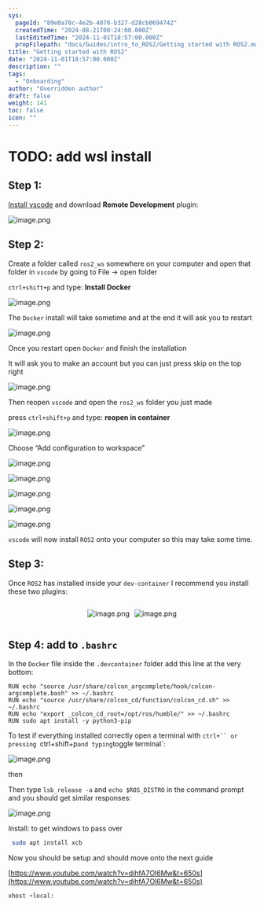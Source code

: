 ```yaml
---
sys:
  pageId: "89e0a78c-4e2b-4070-b327-d28cb0694742"
  createdTime: "2024-08-21T00:24:00.000Z"
  lastEditedTime: "2024-11-01T18:57:00.000Z"
  propFilepath: "docs/Guides/intro_to_ROS2/Getting started with ROS2.md"
title: "Getting started with ROS2"
date: "2024-11-01T18:57:00.000Z"
description: ""
tags:
  - "Onboarding"
author: "Overridden author"
draft: false
weight: 141
toc: false
icon: ""
---
```


# TODO: add wsl install

## Step 1:

[Install vscode](https://code.visualstudio.com/download) and download **Remote Development** plugin:

![image.png](https://prod-files-secure.s3.us-west-2.amazonaws.com/d518164a-d88e-44d1-a4ee-3adb3bd8bce0/efb52993-1881-4a40-b95e-6f020334f022/image.png?X-Amz-Algorithm=AWS4-HMAC-SHA256&X-Amz-Content-Sha256=UNSIGNED-PAYLOAD&X-Amz-Credential=ASIAZI2LB4665BMMFGKB%2F20250130%2Fus-west-2%2Fs3%2Faws4_request&X-Amz-Date=20250130T170438Z&X-Amz-Expires=3600&X-Amz-Security-Token=IQoJb3JpZ2luX2VjEKH%2F%2F%2F%2F%2F%2F%2F%2F%2F%2FwEaCXVzLXdlc3QtMiJIMEYCIQCPSRZ4y5HDmc7mLOr0GA9lCRgrV9%2BTl7%2Fk%2B479NTwGiAIhAMHJNkrONeYLpfzNygJygnUHXOlng4Wp0y79Eg48RjrgKogECKr%2F%2F%2F%2F%2F%2F%2F%2F%2F%2FwEQABoMNjM3NDIzMTgzODA1IgzoAJY5QeJh35jPXxAq3AMFqZqPQU5v5b7vBZ%2B4A5k8GC9BYdwozlW8Bi%2FLIZsRAy91yex28xwd6Es1xUejrlQ15vIHUNegoZX%2FswXlzM%2FWyB8bQXIW9C79qDGUzANVUdjlLVZ42QuSeSb%2BBNVjJKatHcLhYXurE%2BQoCY%2FzmLK88Pe%2Fy0ohx7gu1N2wawk6xPNNk%2FtMSTQOC93pIG5D5O5he2w6AkkdFUs90PZ18i5%2Bxb%2B7%2F6S0t0GQViCkMQnWEKVwt2JwvFM%2BXyaV%2FoOlpqi1AFw1YyqOPebnuGy3ankSD5%2BbMifbXNLal6V%2BFINF38qmFVGS1Rtna1hOCZqjWZ2zIO9qELiCrd9%2FX2BiKfNcxHedc2vMPqzt%2BkAX9ibDjjFHNN7ZN%2F0MlosI0z4Lly9dD17Q49UYeq7y%2FRZLJAKX0voQwEgqjHRhgGeG64ND%2B4MdsG2z6wt5hVaqVsY%2FXVNHzmks0ObaTe26uJAxk%2F8FykySkYjQhkltaLSsV6W%2F8IuLXXz1I0ZI72xrHUdehlc0xeG3HO0oQ0J8y1WQ4VQ6GiHRdj%2BhkT6aBUSfolfQxsOknjQqTs1028vMeBOvK0dj35e00mOPye%2F7zshQxyrvtGHQPhxCkP4X%2FgjXEkj9f0etSw3EQpnM4NS3uDDo2O68BjqkAd6%2FPAgiRsbDPT7fPObyWicdNSB0IOkFi1Ef%2FWjqaoDUGcQLDepSJ1YU5ZkX%2BOH1wLUxJI9m61L8Y27nLWVoUxP6s5y4aroPsqUBSUByBCjOV%2FfpYGbKQ2EptoVs3TLlRdvC9w0yIGQdHumeyhxyO66SUinBqNnE%2FTnZA0FNITMQh1xmE65Qh8ts8imIwD40EuitbmIXNA1QSmA%2BWeLCcUw7oKdu&X-Amz-Signature=92e24136317d735f0fe96914485c91146172fc098c7417daa80943dc52e258ee&X-Amz-SignedHeaders=host&x-id=GetObject)

## Step 2:

Create a folder called `ros2_ws` somewhere on your computer and open that folder in `vscode` by going to File → open folder 

`ctrl+shift+p` and type: **Install Docker**

![image.png](https://prod-files-secure.s3.us-west-2.amazonaws.com/d518164a-d88e-44d1-a4ee-3adb3bd8bce0/2269dc0e-1cd5-47ff-bceb-c04ad9b2eab0/image.png?X-Amz-Algorithm=AWS4-HMAC-SHA256&X-Amz-Content-Sha256=UNSIGNED-PAYLOAD&X-Amz-Credential=ASIAZI2LB4665BMMFGKB%2F20250130%2Fus-west-2%2Fs3%2Faws4_request&X-Amz-Date=20250130T170438Z&X-Amz-Expires=3600&X-Amz-Security-Token=IQoJb3JpZ2luX2VjEKH%2F%2F%2F%2F%2F%2F%2F%2F%2F%2FwEaCXVzLXdlc3QtMiJIMEYCIQCPSRZ4y5HDmc7mLOr0GA9lCRgrV9%2BTl7%2Fk%2B479NTwGiAIhAMHJNkrONeYLpfzNygJygnUHXOlng4Wp0y79Eg48RjrgKogECKr%2F%2F%2F%2F%2F%2F%2F%2F%2F%2FwEQABoMNjM3NDIzMTgzODA1IgzoAJY5QeJh35jPXxAq3AMFqZqPQU5v5b7vBZ%2B4A5k8GC9BYdwozlW8Bi%2FLIZsRAy91yex28xwd6Es1xUejrlQ15vIHUNegoZX%2FswXlzM%2FWyB8bQXIW9C79qDGUzANVUdjlLVZ42QuSeSb%2BBNVjJKatHcLhYXurE%2BQoCY%2FzmLK88Pe%2Fy0ohx7gu1N2wawk6xPNNk%2FtMSTQOC93pIG5D5O5he2w6AkkdFUs90PZ18i5%2Bxb%2B7%2F6S0t0GQViCkMQnWEKVwt2JwvFM%2BXyaV%2FoOlpqi1AFw1YyqOPebnuGy3ankSD5%2BbMifbXNLal6V%2BFINF38qmFVGS1Rtna1hOCZqjWZ2zIO9qELiCrd9%2FX2BiKfNcxHedc2vMPqzt%2BkAX9ibDjjFHNN7ZN%2F0MlosI0z4Lly9dD17Q49UYeq7y%2FRZLJAKX0voQwEgqjHRhgGeG64ND%2B4MdsG2z6wt5hVaqVsY%2FXVNHzmks0ObaTe26uJAxk%2F8FykySkYjQhkltaLSsV6W%2F8IuLXXz1I0ZI72xrHUdehlc0xeG3HO0oQ0J8y1WQ4VQ6GiHRdj%2BhkT6aBUSfolfQxsOknjQqTs1028vMeBOvK0dj35e00mOPye%2F7zshQxyrvtGHQPhxCkP4X%2FgjXEkj9f0etSw3EQpnM4NS3uDDo2O68BjqkAd6%2FPAgiRsbDPT7fPObyWicdNSB0IOkFi1Ef%2FWjqaoDUGcQLDepSJ1YU5ZkX%2BOH1wLUxJI9m61L8Y27nLWVoUxP6s5y4aroPsqUBSUByBCjOV%2FfpYGbKQ2EptoVs3TLlRdvC9w0yIGQdHumeyhxyO66SUinBqNnE%2FTnZA0FNITMQh1xmE65Qh8ts8imIwD40EuitbmIXNA1QSmA%2BWeLCcUw7oKdu&X-Amz-Signature=86d2823ed7df0e7d98704b391fa609a644e5f049d9d1381ade4a224a56f833d6&X-Amz-SignedHeaders=host&x-id=GetObject)

The `Docker` install will take sometime and at the end it will ask you to restart

![image.png](https://prod-files-secure.s3.us-west-2.amazonaws.com/d518164a-d88e-44d1-a4ee-3adb3bd8bce0/ed233f78-be33-4b1f-b89c-9c346c0e961e/image.png?X-Amz-Algorithm=AWS4-HMAC-SHA256&X-Amz-Content-Sha256=UNSIGNED-PAYLOAD&X-Amz-Credential=ASIAZI2LB4665BMMFGKB%2F20250130%2Fus-west-2%2Fs3%2Faws4_request&X-Amz-Date=20250130T170438Z&X-Amz-Expires=3600&X-Amz-Security-Token=IQoJb3JpZ2luX2VjEKH%2F%2F%2F%2F%2F%2F%2F%2F%2F%2FwEaCXVzLXdlc3QtMiJIMEYCIQCPSRZ4y5HDmc7mLOr0GA9lCRgrV9%2BTl7%2Fk%2B479NTwGiAIhAMHJNkrONeYLpfzNygJygnUHXOlng4Wp0y79Eg48RjrgKogECKr%2F%2F%2F%2F%2F%2F%2F%2F%2F%2FwEQABoMNjM3NDIzMTgzODA1IgzoAJY5QeJh35jPXxAq3AMFqZqPQU5v5b7vBZ%2B4A5k8GC9BYdwozlW8Bi%2FLIZsRAy91yex28xwd6Es1xUejrlQ15vIHUNegoZX%2FswXlzM%2FWyB8bQXIW9C79qDGUzANVUdjlLVZ42QuSeSb%2BBNVjJKatHcLhYXurE%2BQoCY%2FzmLK88Pe%2Fy0ohx7gu1N2wawk6xPNNk%2FtMSTQOC93pIG5D5O5he2w6AkkdFUs90PZ18i5%2Bxb%2B7%2F6S0t0GQViCkMQnWEKVwt2JwvFM%2BXyaV%2FoOlpqi1AFw1YyqOPebnuGy3ankSD5%2BbMifbXNLal6V%2BFINF38qmFVGS1Rtna1hOCZqjWZ2zIO9qELiCrd9%2FX2BiKfNcxHedc2vMPqzt%2BkAX9ibDjjFHNN7ZN%2F0MlosI0z4Lly9dD17Q49UYeq7y%2FRZLJAKX0voQwEgqjHRhgGeG64ND%2B4MdsG2z6wt5hVaqVsY%2FXVNHzmks0ObaTe26uJAxk%2F8FykySkYjQhkltaLSsV6W%2F8IuLXXz1I0ZI72xrHUdehlc0xeG3HO0oQ0J8y1WQ4VQ6GiHRdj%2BhkT6aBUSfolfQxsOknjQqTs1028vMeBOvK0dj35e00mOPye%2F7zshQxyrvtGHQPhxCkP4X%2FgjXEkj9f0etSw3EQpnM4NS3uDDo2O68BjqkAd6%2FPAgiRsbDPT7fPObyWicdNSB0IOkFi1Ef%2FWjqaoDUGcQLDepSJ1YU5ZkX%2BOH1wLUxJI9m61L8Y27nLWVoUxP6s5y4aroPsqUBSUByBCjOV%2FfpYGbKQ2EptoVs3TLlRdvC9w0yIGQdHumeyhxyO66SUinBqNnE%2FTnZA0FNITMQh1xmE65Qh8ts8imIwD40EuitbmIXNA1QSmA%2BWeLCcUw7oKdu&X-Amz-Signature=fb6c3f9664dc2b86d5cf4703ec87e510d6688c650e094e90e0425e6d7af8671f&X-Amz-SignedHeaders=host&x-id=GetObject)

Once you restart open `Docker` and finish the installation

It will ask you to make an account but you can just press skip on the top right

![image.png](https://prod-files-secure.s3.us-west-2.amazonaws.com/d518164a-d88e-44d1-a4ee-3adb3bd8bce0/21010ad9-1659-4fd9-9f59-9932a09b2a3d/image.png?X-Amz-Algorithm=AWS4-HMAC-SHA256&X-Amz-Content-Sha256=UNSIGNED-PAYLOAD&X-Amz-Credential=ASIAZI2LB4665BMMFGKB%2F20250130%2Fus-west-2%2Fs3%2Faws4_request&X-Amz-Date=20250130T170438Z&X-Amz-Expires=3600&X-Amz-Security-Token=IQoJb3JpZ2luX2VjEKH%2F%2F%2F%2F%2F%2F%2F%2F%2F%2FwEaCXVzLXdlc3QtMiJIMEYCIQCPSRZ4y5HDmc7mLOr0GA9lCRgrV9%2BTl7%2Fk%2B479NTwGiAIhAMHJNkrONeYLpfzNygJygnUHXOlng4Wp0y79Eg48RjrgKogECKr%2F%2F%2F%2F%2F%2F%2F%2F%2F%2FwEQABoMNjM3NDIzMTgzODA1IgzoAJY5QeJh35jPXxAq3AMFqZqPQU5v5b7vBZ%2B4A5k8GC9BYdwozlW8Bi%2FLIZsRAy91yex28xwd6Es1xUejrlQ15vIHUNegoZX%2FswXlzM%2FWyB8bQXIW9C79qDGUzANVUdjlLVZ42QuSeSb%2BBNVjJKatHcLhYXurE%2BQoCY%2FzmLK88Pe%2Fy0ohx7gu1N2wawk6xPNNk%2FtMSTQOC93pIG5D5O5he2w6AkkdFUs90PZ18i5%2Bxb%2B7%2F6S0t0GQViCkMQnWEKVwt2JwvFM%2BXyaV%2FoOlpqi1AFw1YyqOPebnuGy3ankSD5%2BbMifbXNLal6V%2BFINF38qmFVGS1Rtna1hOCZqjWZ2zIO9qELiCrd9%2FX2BiKfNcxHedc2vMPqzt%2BkAX9ibDjjFHNN7ZN%2F0MlosI0z4Lly9dD17Q49UYeq7y%2FRZLJAKX0voQwEgqjHRhgGeG64ND%2B4MdsG2z6wt5hVaqVsY%2FXVNHzmks0ObaTe26uJAxk%2F8FykySkYjQhkltaLSsV6W%2F8IuLXXz1I0ZI72xrHUdehlc0xeG3HO0oQ0J8y1WQ4VQ6GiHRdj%2BhkT6aBUSfolfQxsOknjQqTs1028vMeBOvK0dj35e00mOPye%2F7zshQxyrvtGHQPhxCkP4X%2FgjXEkj9f0etSw3EQpnM4NS3uDDo2O68BjqkAd6%2FPAgiRsbDPT7fPObyWicdNSB0IOkFi1Ef%2FWjqaoDUGcQLDepSJ1YU5ZkX%2BOH1wLUxJI9m61L8Y27nLWVoUxP6s5y4aroPsqUBSUByBCjOV%2FfpYGbKQ2EptoVs3TLlRdvC9w0yIGQdHumeyhxyO66SUinBqNnE%2FTnZA0FNITMQh1xmE65Qh8ts8imIwD40EuitbmIXNA1QSmA%2BWeLCcUw7oKdu&X-Amz-Signature=3f0510f9aa47464c566bfa1769e336e9164485e1043f8ad2d8ddc7c53971bd63&X-Amz-SignedHeaders=host&x-id=GetObject)

Then reopen `vscode` and open the `ros2_ws` folder you just made

press `ctrl+shift+p` and type: **reopen in container**

![image.png](https://prod-files-secure.s3.us-west-2.amazonaws.com/d518164a-d88e-44d1-a4ee-3adb3bd8bce0/4e93b8c2-41ad-488c-8095-c74205196118/image.png?X-Amz-Algorithm=AWS4-HMAC-SHA256&X-Amz-Content-Sha256=UNSIGNED-PAYLOAD&X-Amz-Credential=ASIAZI2LB4665BMMFGKB%2F20250130%2Fus-west-2%2Fs3%2Faws4_request&X-Amz-Date=20250130T170438Z&X-Amz-Expires=3600&X-Amz-Security-Token=IQoJb3JpZ2luX2VjEKH%2F%2F%2F%2F%2F%2F%2F%2F%2F%2FwEaCXVzLXdlc3QtMiJIMEYCIQCPSRZ4y5HDmc7mLOr0GA9lCRgrV9%2BTl7%2Fk%2B479NTwGiAIhAMHJNkrONeYLpfzNygJygnUHXOlng4Wp0y79Eg48RjrgKogECKr%2F%2F%2F%2F%2F%2F%2F%2F%2F%2FwEQABoMNjM3NDIzMTgzODA1IgzoAJY5QeJh35jPXxAq3AMFqZqPQU5v5b7vBZ%2B4A5k8GC9BYdwozlW8Bi%2FLIZsRAy91yex28xwd6Es1xUejrlQ15vIHUNegoZX%2FswXlzM%2FWyB8bQXIW9C79qDGUzANVUdjlLVZ42QuSeSb%2BBNVjJKatHcLhYXurE%2BQoCY%2FzmLK88Pe%2Fy0ohx7gu1N2wawk6xPNNk%2FtMSTQOC93pIG5D5O5he2w6AkkdFUs90PZ18i5%2Bxb%2B7%2F6S0t0GQViCkMQnWEKVwt2JwvFM%2BXyaV%2FoOlpqi1AFw1YyqOPebnuGy3ankSD5%2BbMifbXNLal6V%2BFINF38qmFVGS1Rtna1hOCZqjWZ2zIO9qELiCrd9%2FX2BiKfNcxHedc2vMPqzt%2BkAX9ibDjjFHNN7ZN%2F0MlosI0z4Lly9dD17Q49UYeq7y%2FRZLJAKX0voQwEgqjHRhgGeG64ND%2B4MdsG2z6wt5hVaqVsY%2FXVNHzmks0ObaTe26uJAxk%2F8FykySkYjQhkltaLSsV6W%2F8IuLXXz1I0ZI72xrHUdehlc0xeG3HO0oQ0J8y1WQ4VQ6GiHRdj%2BhkT6aBUSfolfQxsOknjQqTs1028vMeBOvK0dj35e00mOPye%2F7zshQxyrvtGHQPhxCkP4X%2FgjXEkj9f0etSw3EQpnM4NS3uDDo2O68BjqkAd6%2FPAgiRsbDPT7fPObyWicdNSB0IOkFi1Ef%2FWjqaoDUGcQLDepSJ1YU5ZkX%2BOH1wLUxJI9m61L8Y27nLWVoUxP6s5y4aroPsqUBSUByBCjOV%2FfpYGbKQ2EptoVs3TLlRdvC9w0yIGQdHumeyhxyO66SUinBqNnE%2FTnZA0FNITMQh1xmE65Qh8ts8imIwD40EuitbmIXNA1QSmA%2BWeLCcUw7oKdu&X-Amz-Signature=3feafa6a885b35beba9424415d50ac9ea9f52b9e085a48b1345c5aeabb7f7e80&X-Amz-SignedHeaders=host&x-id=GetObject)

Choose “Add configuration to workspace”

![image.png](https://prod-files-secure.s3.us-west-2.amazonaws.com/d518164a-d88e-44d1-a4ee-3adb3bd8bce0/9560b282-5060-4989-ba37-97e7b2c22476/image.png?X-Amz-Algorithm=AWS4-HMAC-SHA256&X-Amz-Content-Sha256=UNSIGNED-PAYLOAD&X-Amz-Credential=ASIAZI2LB4665BMMFGKB%2F20250130%2Fus-west-2%2Fs3%2Faws4_request&X-Amz-Date=20250130T170438Z&X-Amz-Expires=3600&X-Amz-Security-Token=IQoJb3JpZ2luX2VjEKH%2F%2F%2F%2F%2F%2F%2F%2F%2F%2FwEaCXVzLXdlc3QtMiJIMEYCIQCPSRZ4y5HDmc7mLOr0GA9lCRgrV9%2BTl7%2Fk%2B479NTwGiAIhAMHJNkrONeYLpfzNygJygnUHXOlng4Wp0y79Eg48RjrgKogECKr%2F%2F%2F%2F%2F%2F%2F%2F%2F%2FwEQABoMNjM3NDIzMTgzODA1IgzoAJY5QeJh35jPXxAq3AMFqZqPQU5v5b7vBZ%2B4A5k8GC9BYdwozlW8Bi%2FLIZsRAy91yex28xwd6Es1xUejrlQ15vIHUNegoZX%2FswXlzM%2FWyB8bQXIW9C79qDGUzANVUdjlLVZ42QuSeSb%2BBNVjJKatHcLhYXurE%2BQoCY%2FzmLK88Pe%2Fy0ohx7gu1N2wawk6xPNNk%2FtMSTQOC93pIG5D5O5he2w6AkkdFUs90PZ18i5%2Bxb%2B7%2F6S0t0GQViCkMQnWEKVwt2JwvFM%2BXyaV%2FoOlpqi1AFw1YyqOPebnuGy3ankSD5%2BbMifbXNLal6V%2BFINF38qmFVGS1Rtna1hOCZqjWZ2zIO9qELiCrd9%2FX2BiKfNcxHedc2vMPqzt%2BkAX9ibDjjFHNN7ZN%2F0MlosI0z4Lly9dD17Q49UYeq7y%2FRZLJAKX0voQwEgqjHRhgGeG64ND%2B4MdsG2z6wt5hVaqVsY%2FXVNHzmks0ObaTe26uJAxk%2F8FykySkYjQhkltaLSsV6W%2F8IuLXXz1I0ZI72xrHUdehlc0xeG3HO0oQ0J8y1WQ4VQ6GiHRdj%2BhkT6aBUSfolfQxsOknjQqTs1028vMeBOvK0dj35e00mOPye%2F7zshQxyrvtGHQPhxCkP4X%2FgjXEkj9f0etSw3EQpnM4NS3uDDo2O68BjqkAd6%2FPAgiRsbDPT7fPObyWicdNSB0IOkFi1Ef%2FWjqaoDUGcQLDepSJ1YU5ZkX%2BOH1wLUxJI9m61L8Y27nLWVoUxP6s5y4aroPsqUBSUByBCjOV%2FfpYGbKQ2EptoVs3TLlRdvC9w0yIGQdHumeyhxyO66SUinBqNnE%2FTnZA0FNITMQh1xmE65Qh8ts8imIwD40EuitbmIXNA1QSmA%2BWeLCcUw7oKdu&X-Amz-Signature=8c4f99bdf1fb56f7b706b21ac86347e35ddfba96dc57d0c18baa6b753565b0d4&X-Amz-SignedHeaders=host&x-id=GetObject)

![image.png](https://prod-files-secure.s3.us-west-2.amazonaws.com/d518164a-d88e-44d1-a4ee-3adb3bd8bce0/2ee63f81-886b-48e8-a553-dc6e5eac99e4/image.png?X-Amz-Algorithm=AWS4-HMAC-SHA256&X-Amz-Content-Sha256=UNSIGNED-PAYLOAD&X-Amz-Credential=ASIAZI2LB4665BMMFGKB%2F20250130%2Fus-west-2%2Fs3%2Faws4_request&X-Amz-Date=20250130T170438Z&X-Amz-Expires=3600&X-Amz-Security-Token=IQoJb3JpZ2luX2VjEKH%2F%2F%2F%2F%2F%2F%2F%2F%2F%2FwEaCXVzLXdlc3QtMiJIMEYCIQCPSRZ4y5HDmc7mLOr0GA9lCRgrV9%2BTl7%2Fk%2B479NTwGiAIhAMHJNkrONeYLpfzNygJygnUHXOlng4Wp0y79Eg48RjrgKogECKr%2F%2F%2F%2F%2F%2F%2F%2F%2F%2FwEQABoMNjM3NDIzMTgzODA1IgzoAJY5QeJh35jPXxAq3AMFqZqPQU5v5b7vBZ%2B4A5k8GC9BYdwozlW8Bi%2FLIZsRAy91yex28xwd6Es1xUejrlQ15vIHUNegoZX%2FswXlzM%2FWyB8bQXIW9C79qDGUzANVUdjlLVZ42QuSeSb%2BBNVjJKatHcLhYXurE%2BQoCY%2FzmLK88Pe%2Fy0ohx7gu1N2wawk6xPNNk%2FtMSTQOC93pIG5D5O5he2w6AkkdFUs90PZ18i5%2Bxb%2B7%2F6S0t0GQViCkMQnWEKVwt2JwvFM%2BXyaV%2FoOlpqi1AFw1YyqOPebnuGy3ankSD5%2BbMifbXNLal6V%2BFINF38qmFVGS1Rtna1hOCZqjWZ2zIO9qELiCrd9%2FX2BiKfNcxHedc2vMPqzt%2BkAX9ibDjjFHNN7ZN%2F0MlosI0z4Lly9dD17Q49UYeq7y%2FRZLJAKX0voQwEgqjHRhgGeG64ND%2B4MdsG2z6wt5hVaqVsY%2FXVNHzmks0ObaTe26uJAxk%2F8FykySkYjQhkltaLSsV6W%2F8IuLXXz1I0ZI72xrHUdehlc0xeG3HO0oQ0J8y1WQ4VQ6GiHRdj%2BhkT6aBUSfolfQxsOknjQqTs1028vMeBOvK0dj35e00mOPye%2F7zshQxyrvtGHQPhxCkP4X%2FgjXEkj9f0etSw3EQpnM4NS3uDDo2O68BjqkAd6%2FPAgiRsbDPT7fPObyWicdNSB0IOkFi1Ef%2FWjqaoDUGcQLDepSJ1YU5ZkX%2BOH1wLUxJI9m61L8Y27nLWVoUxP6s5y4aroPsqUBSUByBCjOV%2FfpYGbKQ2EptoVs3TLlRdvC9w0yIGQdHumeyhxyO66SUinBqNnE%2FTnZA0FNITMQh1xmE65Qh8ts8imIwD40EuitbmIXNA1QSmA%2BWeLCcUw7oKdu&X-Amz-Signature=5bd95c4d55ccfef292e3a3980caeceb26183662ace92e3d3ce6ef27ccf86dc8a&X-Amz-SignedHeaders=host&x-id=GetObject)

![image.png](https://prod-files-secure.s3.us-west-2.amazonaws.com/d518164a-d88e-44d1-a4ee-3adb3bd8bce0/ae1580b2-b048-407e-aed9-b584224a7a04/image.png?X-Amz-Algorithm=AWS4-HMAC-SHA256&X-Amz-Content-Sha256=UNSIGNED-PAYLOAD&X-Amz-Credential=ASIAZI2LB4665BMMFGKB%2F20250130%2Fus-west-2%2Fs3%2Faws4_request&X-Amz-Date=20250130T170438Z&X-Amz-Expires=3600&X-Amz-Security-Token=IQoJb3JpZ2luX2VjEKH%2F%2F%2F%2F%2F%2F%2F%2F%2F%2FwEaCXVzLXdlc3QtMiJIMEYCIQCPSRZ4y5HDmc7mLOr0GA9lCRgrV9%2BTl7%2Fk%2B479NTwGiAIhAMHJNkrONeYLpfzNygJygnUHXOlng4Wp0y79Eg48RjrgKogECKr%2F%2F%2F%2F%2F%2F%2F%2F%2F%2FwEQABoMNjM3NDIzMTgzODA1IgzoAJY5QeJh35jPXxAq3AMFqZqPQU5v5b7vBZ%2B4A5k8GC9BYdwozlW8Bi%2FLIZsRAy91yex28xwd6Es1xUejrlQ15vIHUNegoZX%2FswXlzM%2FWyB8bQXIW9C79qDGUzANVUdjlLVZ42QuSeSb%2BBNVjJKatHcLhYXurE%2BQoCY%2FzmLK88Pe%2Fy0ohx7gu1N2wawk6xPNNk%2FtMSTQOC93pIG5D5O5he2w6AkkdFUs90PZ18i5%2Bxb%2B7%2F6S0t0GQViCkMQnWEKVwt2JwvFM%2BXyaV%2FoOlpqi1AFw1YyqOPebnuGy3ankSD5%2BbMifbXNLal6V%2BFINF38qmFVGS1Rtna1hOCZqjWZ2zIO9qELiCrd9%2FX2BiKfNcxHedc2vMPqzt%2BkAX9ibDjjFHNN7ZN%2F0MlosI0z4Lly9dD17Q49UYeq7y%2FRZLJAKX0voQwEgqjHRhgGeG64ND%2B4MdsG2z6wt5hVaqVsY%2FXVNHzmks0ObaTe26uJAxk%2F8FykySkYjQhkltaLSsV6W%2F8IuLXXz1I0ZI72xrHUdehlc0xeG3HO0oQ0J8y1WQ4VQ6GiHRdj%2BhkT6aBUSfolfQxsOknjQqTs1028vMeBOvK0dj35e00mOPye%2F7zshQxyrvtGHQPhxCkP4X%2FgjXEkj9f0etSw3EQpnM4NS3uDDo2O68BjqkAd6%2FPAgiRsbDPT7fPObyWicdNSB0IOkFi1Ef%2FWjqaoDUGcQLDepSJ1YU5ZkX%2BOH1wLUxJI9m61L8Y27nLWVoUxP6s5y4aroPsqUBSUByBCjOV%2FfpYGbKQ2EptoVs3TLlRdvC9w0yIGQdHumeyhxyO66SUinBqNnE%2FTnZA0FNITMQh1xmE65Qh8ts8imIwD40EuitbmIXNA1QSmA%2BWeLCcUw7oKdu&X-Amz-Signature=17acef020cb67d2bb84fe37f71b0043721d57d26c5ae5a47b84f81dd5540c7f4&X-Amz-SignedHeaders=host&x-id=GetObject)

![image.png](https://prod-files-secure.s3.us-west-2.amazonaws.com/d518164a-d88e-44d1-a4ee-3adb3bd8bce0/53255b28-f75e-430f-b9e3-c0ac8577e42b/image.png?X-Amz-Algorithm=AWS4-HMAC-SHA256&X-Amz-Content-Sha256=UNSIGNED-PAYLOAD&X-Amz-Credential=ASIAZI2LB4665BMMFGKB%2F20250130%2Fus-west-2%2Fs3%2Faws4_request&X-Amz-Date=20250130T170438Z&X-Amz-Expires=3600&X-Amz-Security-Token=IQoJb3JpZ2luX2VjEKH%2F%2F%2F%2F%2F%2F%2F%2F%2F%2FwEaCXVzLXdlc3QtMiJIMEYCIQCPSRZ4y5HDmc7mLOr0GA9lCRgrV9%2BTl7%2Fk%2B479NTwGiAIhAMHJNkrONeYLpfzNygJygnUHXOlng4Wp0y79Eg48RjrgKogECKr%2F%2F%2F%2F%2F%2F%2F%2F%2F%2FwEQABoMNjM3NDIzMTgzODA1IgzoAJY5QeJh35jPXxAq3AMFqZqPQU5v5b7vBZ%2B4A5k8GC9BYdwozlW8Bi%2FLIZsRAy91yex28xwd6Es1xUejrlQ15vIHUNegoZX%2FswXlzM%2FWyB8bQXIW9C79qDGUzANVUdjlLVZ42QuSeSb%2BBNVjJKatHcLhYXurE%2BQoCY%2FzmLK88Pe%2Fy0ohx7gu1N2wawk6xPNNk%2FtMSTQOC93pIG5D5O5he2w6AkkdFUs90PZ18i5%2Bxb%2B7%2F6S0t0GQViCkMQnWEKVwt2JwvFM%2BXyaV%2FoOlpqi1AFw1YyqOPebnuGy3ankSD5%2BbMifbXNLal6V%2BFINF38qmFVGS1Rtna1hOCZqjWZ2zIO9qELiCrd9%2FX2BiKfNcxHedc2vMPqzt%2BkAX9ibDjjFHNN7ZN%2F0MlosI0z4Lly9dD17Q49UYeq7y%2FRZLJAKX0voQwEgqjHRhgGeG64ND%2B4MdsG2z6wt5hVaqVsY%2FXVNHzmks0ObaTe26uJAxk%2F8FykySkYjQhkltaLSsV6W%2F8IuLXXz1I0ZI72xrHUdehlc0xeG3HO0oQ0J8y1WQ4VQ6GiHRdj%2BhkT6aBUSfolfQxsOknjQqTs1028vMeBOvK0dj35e00mOPye%2F7zshQxyrvtGHQPhxCkP4X%2FgjXEkj9f0etSw3EQpnM4NS3uDDo2O68BjqkAd6%2FPAgiRsbDPT7fPObyWicdNSB0IOkFi1Ef%2FWjqaoDUGcQLDepSJ1YU5ZkX%2BOH1wLUxJI9m61L8Y27nLWVoUxP6s5y4aroPsqUBSUByBCjOV%2FfpYGbKQ2EptoVs3TLlRdvC9w0yIGQdHumeyhxyO66SUinBqNnE%2FTnZA0FNITMQh1xmE65Qh8ts8imIwD40EuitbmIXNA1QSmA%2BWeLCcUw7oKdu&X-Amz-Signature=88d593dc3b490a0cba16b0b695287e48e2c5ed99c7388a8b0994860c013978fa&X-Amz-SignedHeaders=host&x-id=GetObject)

![image.png](https://prod-files-secure.s3.us-west-2.amazonaws.com/d518164a-d88e-44d1-a4ee-3adb3bd8bce0/7c562767-5af9-4ffb-97d1-327bcdf4ee00/image.png?X-Amz-Algorithm=AWS4-HMAC-SHA256&X-Amz-Content-Sha256=UNSIGNED-PAYLOAD&X-Amz-Credential=ASIAZI2LB4665BMMFGKB%2F20250130%2Fus-west-2%2Fs3%2Faws4_request&X-Amz-Date=20250130T170438Z&X-Amz-Expires=3600&X-Amz-Security-Token=IQoJb3JpZ2luX2VjEKH%2F%2F%2F%2F%2F%2F%2F%2F%2F%2FwEaCXVzLXdlc3QtMiJIMEYCIQCPSRZ4y5HDmc7mLOr0GA9lCRgrV9%2BTl7%2Fk%2B479NTwGiAIhAMHJNkrONeYLpfzNygJygnUHXOlng4Wp0y79Eg48RjrgKogECKr%2F%2F%2F%2F%2F%2F%2F%2F%2F%2FwEQABoMNjM3NDIzMTgzODA1IgzoAJY5QeJh35jPXxAq3AMFqZqPQU5v5b7vBZ%2B4A5k8GC9BYdwozlW8Bi%2FLIZsRAy91yex28xwd6Es1xUejrlQ15vIHUNegoZX%2FswXlzM%2FWyB8bQXIW9C79qDGUzANVUdjlLVZ42QuSeSb%2BBNVjJKatHcLhYXurE%2BQoCY%2FzmLK88Pe%2Fy0ohx7gu1N2wawk6xPNNk%2FtMSTQOC93pIG5D5O5he2w6AkkdFUs90PZ18i5%2Bxb%2B7%2F6S0t0GQViCkMQnWEKVwt2JwvFM%2BXyaV%2FoOlpqi1AFw1YyqOPebnuGy3ankSD5%2BbMifbXNLal6V%2BFINF38qmFVGS1Rtna1hOCZqjWZ2zIO9qELiCrd9%2FX2BiKfNcxHedc2vMPqzt%2BkAX9ibDjjFHNN7ZN%2F0MlosI0z4Lly9dD17Q49UYeq7y%2FRZLJAKX0voQwEgqjHRhgGeG64ND%2B4MdsG2z6wt5hVaqVsY%2FXVNHzmks0ObaTe26uJAxk%2F8FykySkYjQhkltaLSsV6W%2F8IuLXXz1I0ZI72xrHUdehlc0xeG3HO0oQ0J8y1WQ4VQ6GiHRdj%2BhkT6aBUSfolfQxsOknjQqTs1028vMeBOvK0dj35e00mOPye%2F7zshQxyrvtGHQPhxCkP4X%2FgjXEkj9f0etSw3EQpnM4NS3uDDo2O68BjqkAd6%2FPAgiRsbDPT7fPObyWicdNSB0IOkFi1Ef%2FWjqaoDUGcQLDepSJ1YU5ZkX%2BOH1wLUxJI9m61L8Y27nLWVoUxP6s5y4aroPsqUBSUByBCjOV%2FfpYGbKQ2EptoVs3TLlRdvC9w0yIGQdHumeyhxyO66SUinBqNnE%2FTnZA0FNITMQh1xmE65Qh8ts8imIwD40EuitbmIXNA1QSmA%2BWeLCcUw7oKdu&X-Amz-Signature=df1dcc5c70939f19e77c0cf8497a47d784b072ea3a2d033abdf3407c1e06e5f2&X-Amz-SignedHeaders=host&x-id=GetObject)

`vscode` will now install `ROS2` onto your computer so this may take some time.

## Step 3:

Once `ROS2` has installed inside your `dev-container` I recommend you install these two plugins:

<div style="display: flex;flex-direction: row; column-gap:10px; max-width: 630px;justify-content: center;">
<div>

![image.png](https://prod-files-secure.s3.us-west-2.amazonaws.com/d518164a-d88e-44d1-a4ee-3adb3bd8bce0/3fc3d550-5a54-4ba1-ba6b-faa01cdb7369/image.png?X-Amz-Algorithm=AWS4-HMAC-SHA256&X-Amz-Content-Sha256=UNSIGNED-PAYLOAD&X-Amz-Credential=ASIAZI2LB466QXLB7DGU%2F20250130%2Fus-west-2%2Fs3%2Faws4_request&X-Amz-Date=20250130T170441Z&X-Amz-Expires=3600&X-Amz-Security-Token=IQoJb3JpZ2luX2VjEKH%2F%2F%2F%2F%2F%2F%2F%2F%2F%2FwEaCXVzLXdlc3QtMiJHMEUCIEckdXz7yvUP5HUfG50XJpjkUUI0J67Uz%2BUZJ2T9IBWNAiEArnN6pI2cWnKzhwWdfphjfCtLgRczJf7V4tVZzjs00%2BQqiAQIqv%2F%2F%2F%2F%2F%2F%2F%2F%2F%2FARAAGgw2Mzc0MjMxODM4MDUiDAh9swtXy2XqybJ91CrcA7cQAQK3gKqYUa7XCCJ4TeiWb2YLwrnGH8vN%2BygyB2Xpb1nNbsYoAFZXO64S3SznywloZVnXcjTDcsmpOqdosL1uKNuhYrvosc8401DJuzMyLunuDi%2BK4tLXJEa3%2BNa4biAmDz7gPv0tZUV4xvjZ%2Bz81UcEL%2Fy6w3zEmvyLLCy5mYig9UcAiPxKtKI2lv8ynjyp7CpLHaKWS1E8uRnf%2FkEc8foQVnyl4Rk%2FdCZtArdr5PGDj9Yg5oSd9UZmrNnFKow0ujkNkUOH5GHWjNi4ScwUeVY0XVK145Rkwc0oSyi1YuRQh3zcxweFeqQHMZzcBzwhYI95AuvTvtKbaI9AZG9Uq2HCGPl66b5FTn7n3uyzBdk0m1JDnbvMw42I%2FyQNJ%2FMLVhfEcp4ZOozhulcAZOXWu3e2528LjtS4TzRARFBBkQOixw1JK317U%2Bc%2BgYdfl55YO1T7ZNm1o2PhkIWrqTR2xXNno7M96x0WRwV33Pki5mMqavpQOp5lK5kUn12yUl8dezMgXN%2BxWOMi7NEnMiibiCp1YgBV%2FV5Z2jGT%2BUowsrkMuEf8lAggRwHmYqWf229diVPdr3aZ6AlY8xiW8xqLhNfDq3svOVJDvoZD%2Fme1mM4w159DT3u2e8LcRMN7Y7rwGOqUBkMhBHeswjrzVSws%2BKQzZ2KjpbIEczf1tZvp8I0%2Bsfy6S%2FGAiXhovyeYa3B4UO0mLOWhoex13Rk8Mhc9X6IdJylfOfjzPACDwNdHjJkCT3OsUSvIXyEzKvHmOV9Z%2F%2FsV6plAegdRkWzGTjoLiJdopCF0%2FnH0b5Qkq3buBZkHxkKdzVg9HNvzi%2Fi27y1JBG8WkcWl2ThdzleLF0c9wuViODkqsVmR%2F&X-Amz-Signature=8c7da92576a949848cb279320ca9f9a4cc73283484753745421619d06bfc1e81&X-Amz-SignedHeaders=host&x-id=GetObject)

</div>
<div>

![image.png](https://prod-files-secure.s3.us-west-2.amazonaws.com/d518164a-d88e-44d1-a4ee-3adb3bd8bce0/d994cc66-13c2-4093-a5a3-f84cf4601a82/image.png?X-Amz-Algorithm=AWS4-HMAC-SHA256&X-Amz-Content-Sha256=UNSIGNED-PAYLOAD&X-Amz-Credential=ASIAZI2LB4664A72VZRZ%2F20250130%2Fus-west-2%2Fs3%2Faws4_request&X-Amz-Date=20250130T170441Z&X-Amz-Expires=3600&X-Amz-Security-Token=IQoJb3JpZ2luX2VjEKH%2F%2F%2F%2F%2F%2F%2F%2F%2F%2FwEaCXVzLXdlc3QtMiJHMEUCIQCf9u40wT4FU9z%2FByyqtbKxBa7tRHEvS24VnWXYldv6bgIgHU5MNTBEJCMYbYQD0TsYP4WU1cJNU1PyurvgOmA8jtkqiAQIqv%2F%2F%2F%2F%2F%2F%2F%2F%2F%2FARAAGgw2Mzc0MjMxODM4MDUiDCTCIQ2cfJNZOe%2FATyrcA%2FZJKTAnm2k0NtPF3KE%2FCyiWqSpAi0VU1TVRJXRvTk1C6Mt%2FTa1JhalqjpZ6E0tWJx9POPe1xBiZAUDgYSwO88CTjr9qNznxCmYItmsnrMq1x1jrRQ5EHUHQtZc3oFvFbEuKcX0mCmPvDEKIE0xEnI19R8%2B6PCHftu%2BO1TPODezldVr5EB6SSql%2Fjwo7oo%2BGd4CMwCA2IETeV3k%2Bi2%2FwD8GcmmjnoekEK7kj4oLR7GBVUYen3v4ietbYIHcFxiTSR7kvarmcbUWjangAOPdjzrkyXOvqsjIOWrsYaK7ZWGGOcNq18UldcRIJ5WscIdihjKyvMucBw92wOfCF3lVLU35gDjyKVfPvYCzty58KIUdVJHhq2M8h%2Bhyu%2BkHz6uxt7rA7%2BjacTj7VyPmr07Y4bv3Y1FLydObviGCUuSMX08JiH2xD24XtquofZZhz3tC9NT%2FG2Fi3y6BevdNVozZuz5OS87O1rXHoRW7aUVYo1tIcQwfHv7xigNKC5UCyIVHqmcTR8UJ7jBpCZ4CCuYocHRPGBvbtxJNlDoxFMzBJToDTWSv7C6ayDq4zwA%2B2IcanRmjaQ3zwmk%2FOtQzpxZ11aYEGauoHIb2eyL0CdbWtQ6WVWe%2FhOV9FH5BdxMR%2BMMbZ7rwGOqUBqVYhtyWxY51GDhPVVH2wVE8TakryhAUfOJ%2B1rTwi0PB80wf69yMyMI6XBQdC6qvxzqAsSA2StZmOdqdgy9GTBmzzPgkoi6tTPO5WBaq8WblMnPJMDqIy0mggyK8hxyeRZ4DWJJIQZc%2BYOl0l%2BilMX2FN06f6n6XtI3k1%2BYf%2BRnIcXXgOSew4sUO6NVGffv9iqna%2BytPn6I7x6lgo2aZjDRI6YaNX&X-Amz-Signature=13c4766ddefd224a7e0613beb52e1cefd4e03601e31c27c27c67630a8ea6e67c&X-Amz-SignedHeaders=host&x-id=GetObject)

</div>
</div>

## Step 4: add to `.bashrc`

In the `Docker` file inside the `.devcontainer` folder add this line at the very bottom: 

```docker
RUN echo "source /usr/share/colcon_argcomplete/hook/colcon-argcomplete.bash" >> ~/.bashrc
RUN echo "source /usr/share/colcon_cd/function/colcon_cd.sh" >> ~/.bashrc
RUN echo "export _colcon_cd_root=/opt/ros/humble/" >> ~/.bashrc
RUN sudo apt install -y python3-pip 
```

To test if everything installed correctly open a terminal with `ctrl+`` or pressing `ctrl+shift+p` and typing `toggle terminal`:

![image.png](https://prod-files-secure.s3.us-west-2.amazonaws.com/d518164a-d88e-44d1-a4ee-3adb3bd8bce0/6a4943d8-b04e-4c02-9a58-775f3384d1a5/image.png?X-Amz-Algorithm=AWS4-HMAC-SHA256&X-Amz-Content-Sha256=UNSIGNED-PAYLOAD&X-Amz-Credential=ASIAZI2LB4665BMMFGKB%2F20250130%2Fus-west-2%2Fs3%2Faws4_request&X-Amz-Date=20250130T170438Z&X-Amz-Expires=3600&X-Amz-Security-Token=IQoJb3JpZ2luX2VjEKH%2F%2F%2F%2F%2F%2F%2F%2F%2F%2FwEaCXVzLXdlc3QtMiJIMEYCIQCPSRZ4y5HDmc7mLOr0GA9lCRgrV9%2BTl7%2Fk%2B479NTwGiAIhAMHJNkrONeYLpfzNygJygnUHXOlng4Wp0y79Eg48RjrgKogECKr%2F%2F%2F%2F%2F%2F%2F%2F%2F%2FwEQABoMNjM3NDIzMTgzODA1IgzoAJY5QeJh35jPXxAq3AMFqZqPQU5v5b7vBZ%2B4A5k8GC9BYdwozlW8Bi%2FLIZsRAy91yex28xwd6Es1xUejrlQ15vIHUNegoZX%2FswXlzM%2FWyB8bQXIW9C79qDGUzANVUdjlLVZ42QuSeSb%2BBNVjJKatHcLhYXurE%2BQoCY%2FzmLK88Pe%2Fy0ohx7gu1N2wawk6xPNNk%2FtMSTQOC93pIG5D5O5he2w6AkkdFUs90PZ18i5%2Bxb%2B7%2F6S0t0GQViCkMQnWEKVwt2JwvFM%2BXyaV%2FoOlpqi1AFw1YyqOPebnuGy3ankSD5%2BbMifbXNLal6V%2BFINF38qmFVGS1Rtna1hOCZqjWZ2zIO9qELiCrd9%2FX2BiKfNcxHedc2vMPqzt%2BkAX9ibDjjFHNN7ZN%2F0MlosI0z4Lly9dD17Q49UYeq7y%2FRZLJAKX0voQwEgqjHRhgGeG64ND%2B4MdsG2z6wt5hVaqVsY%2FXVNHzmks0ObaTe26uJAxk%2F8FykySkYjQhkltaLSsV6W%2F8IuLXXz1I0ZI72xrHUdehlc0xeG3HO0oQ0J8y1WQ4VQ6GiHRdj%2BhkT6aBUSfolfQxsOknjQqTs1028vMeBOvK0dj35e00mOPye%2F7zshQxyrvtGHQPhxCkP4X%2FgjXEkj9f0etSw3EQpnM4NS3uDDo2O68BjqkAd6%2FPAgiRsbDPT7fPObyWicdNSB0IOkFi1Ef%2FWjqaoDUGcQLDepSJ1YU5ZkX%2BOH1wLUxJI9m61L8Y27nLWVoUxP6s5y4aroPsqUBSUByBCjOV%2FfpYGbKQ2EptoVs3TLlRdvC9w0yIGQdHumeyhxyO66SUinBqNnE%2FTnZA0FNITMQh1xmE65Qh8ts8imIwD40EuitbmIXNA1QSmA%2BWeLCcUw7oKdu&X-Amz-Signature=7066aa8110b2ecc368b82b21c1eedd28ea9f46c46a6a6053077daca2fc6f78c9&X-Amz-SignedHeaders=host&x-id=GetObject)

then 

Then type `lsb_release -a` and `echo $ROS_DISTRO` in the command prompt and you should get similar responses:

![image.png](https://prod-files-secure.s3.us-west-2.amazonaws.com/d518164a-d88e-44d1-a4ee-3adb3bd8bce0/3e635dec-a805-4e85-8b9e-d000e5b71a4e/image.png?X-Amz-Algorithm=AWS4-HMAC-SHA256&X-Amz-Content-Sha256=UNSIGNED-PAYLOAD&X-Amz-Credential=ASIAZI2LB4665BMMFGKB%2F20250130%2Fus-west-2%2Fs3%2Faws4_request&X-Amz-Date=20250130T170438Z&X-Amz-Expires=3600&X-Amz-Security-Token=IQoJb3JpZ2luX2VjEKH%2F%2F%2F%2F%2F%2F%2F%2F%2F%2FwEaCXVzLXdlc3QtMiJIMEYCIQCPSRZ4y5HDmc7mLOr0GA9lCRgrV9%2BTl7%2Fk%2B479NTwGiAIhAMHJNkrONeYLpfzNygJygnUHXOlng4Wp0y79Eg48RjrgKogECKr%2F%2F%2F%2F%2F%2F%2F%2F%2F%2FwEQABoMNjM3NDIzMTgzODA1IgzoAJY5QeJh35jPXxAq3AMFqZqPQU5v5b7vBZ%2B4A5k8GC9BYdwozlW8Bi%2FLIZsRAy91yex28xwd6Es1xUejrlQ15vIHUNegoZX%2FswXlzM%2FWyB8bQXIW9C79qDGUzANVUdjlLVZ42QuSeSb%2BBNVjJKatHcLhYXurE%2BQoCY%2FzmLK88Pe%2Fy0ohx7gu1N2wawk6xPNNk%2FtMSTQOC93pIG5D5O5he2w6AkkdFUs90PZ18i5%2Bxb%2B7%2F6S0t0GQViCkMQnWEKVwt2JwvFM%2BXyaV%2FoOlpqi1AFw1YyqOPebnuGy3ankSD5%2BbMifbXNLal6V%2BFINF38qmFVGS1Rtna1hOCZqjWZ2zIO9qELiCrd9%2FX2BiKfNcxHedc2vMPqzt%2BkAX9ibDjjFHNN7ZN%2F0MlosI0z4Lly9dD17Q49UYeq7y%2FRZLJAKX0voQwEgqjHRhgGeG64ND%2B4MdsG2z6wt5hVaqVsY%2FXVNHzmks0ObaTe26uJAxk%2F8FykySkYjQhkltaLSsV6W%2F8IuLXXz1I0ZI72xrHUdehlc0xeG3HO0oQ0J8y1WQ4VQ6GiHRdj%2BhkT6aBUSfolfQxsOknjQqTs1028vMeBOvK0dj35e00mOPye%2F7zshQxyrvtGHQPhxCkP4X%2FgjXEkj9f0etSw3EQpnM4NS3uDDo2O68BjqkAd6%2FPAgiRsbDPT7fPObyWicdNSB0IOkFi1Ef%2FWjqaoDUGcQLDepSJ1YU5ZkX%2BOH1wLUxJI9m61L8Y27nLWVoUxP6s5y4aroPsqUBSUByBCjOV%2FfpYGbKQ2EptoVs3TLlRdvC9w0yIGQdHumeyhxyO66SUinBqNnE%2FTnZA0FNITMQh1xmE65Qh8ts8imIwD40EuitbmIXNA1QSmA%2BWeLCcUw7oKdu&X-Amz-Signature=e5c9ce5cdfdb1e619802bc6f08caedb8ce7bcfa54bd31bf1831d22ab6d565286&X-Amz-SignedHeaders=host&x-id=GetObject)

Install:  to get windows to pass over

```bash
 sudo apt install xcb
```

Now you should be setup and should move onto the next guide 

[https://www.youtube.com/watch?v=dihfA7Ol6Mw&t=650s](https://www.youtube.com/watch?v=dihfA7Ol6Mw&t=650s)

```python
xhost +local:
```
